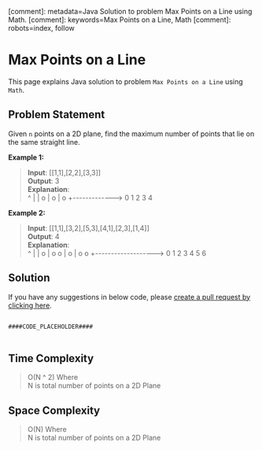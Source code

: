 [comment]: metadata=Java Solution to problem Max Points on a Line using Math.
[comment]: keywords=Max Points on a Line, Math
[comment]: robots=index, follow


<h1>Max Points on a Line</h1>
<p>
This page explains Java solution to problem <code class="inline">Max Points on a Line</code> using <code class="inline">Math</code>.
</p>


<h2 class="heading">Problem Statement</h2>
<p>
Given <code class="inline">n</code> points on a 2D plane, find the maximum number of points that lie on the same straight line.
</p>

<b>Example 1:</b>
<blockquote>
<p>
<b>Input</b>: [[1,1],[2,2],[3,3]]<br/>
<b>Output</b>: 3<br/>
<b>Explanation</b>: <br />
^
|
|        o
|     o
|  o  
+------------->
0  1  2  3  4
</p>
</blockquote>

<b>Example 2:</b>
<blockquote>
<p>
<b>Input</b>: [[1,1],[3,2],[5,3],[4,1],[2,3],[1,4]]<br/>
<b>Output</b>: 4<br/>
<b>Explanation</b>: <br />
^
|
|  o
|     o        o
|        o
|  o        o
+------------------->
0  1  2  3  4  5  6
</p>
</blockquote>


<h2 class="heading">Solution</h2>
If you have any suggestions in below code, please <a href="####LINK_PLACEHOLDER####" target="_blank" rel="noopener noreferrer" class="absolute">create a pull request by clicking here</a>.
<pre>
<code class="language-java">
####CODE_PLACEHOLDER####
</code>
</pre>


<h2 class="heading">Time Complexity</h2>
<blockquote>
<p>
O(N ^ 2) Where <br />
N is total number of points on a 2D Plane
</p>
</blockquote>


<h2 class="heading">Space Complexity</h2>
<blockquote>
<p>
O(N) Where <br />
N is total number of points on a 2D Plane
</p>
</blockquote>